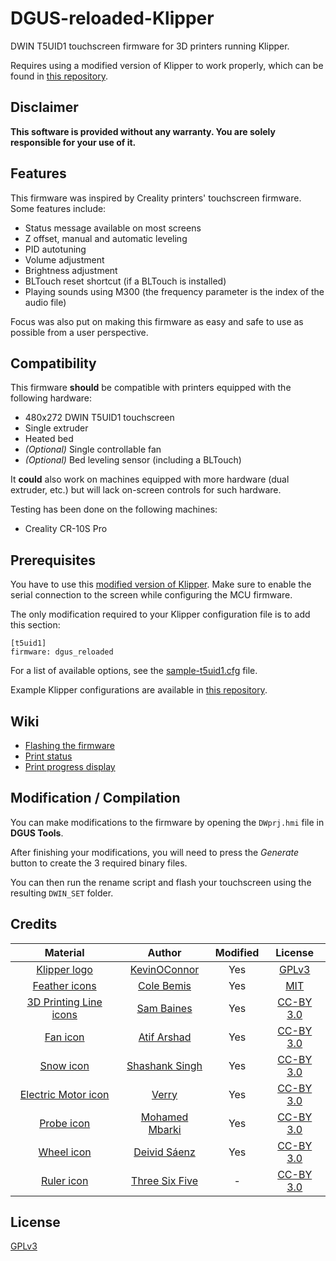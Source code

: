 # DGUS-reloaded-Klipper

DWIN T5UID1 touchscreen firmware for 3D printers running Klipper.

Requires using a modified version of Klipper to work properly, which can be found in [this repository](https://github.com/stooged/klipper).

## Disclaimer
**This software is provided without any warranty. You are solely responsible for your use of it.**

## Features

This firmware was inspired by Creality printers' touchscreen firmware. Some features include:

* Status message available on most screens
* Z offset, manual and automatic leveling
* PID autotuning
* Volume adjustment
* Brightness adjustment
* BLTouch reset shortcut (if a BLTouch is installed)
* Playing sounds using M300 (the frequency parameter is the index of the audio file)

Focus was also put on making this firmware as easy and safe to use as possible from a user perspective.

## Compatibility
This firmware **should** be compatible with printers equipped with the following hardware:

* 480x272 DWIN T5UID1 touchscreen
* Single extruder
* Heated bed
* *(Optional)* Single controllable fan
* *(Optional)* Bed leveling sensor (including a BLTouch)

It **could** also work on machines equipped with more hardware (dual extruder, etc.) but will lack on-screen controls for such hardware.

Testing has been done on the following machines:

* Creality CR-10S Pro

## Prerequisites
You have to use this [modified version of Klipper](https://github.com/stooged/klipper). Make sure to enable the serial connection to the screen while configuring the MCU firmware.

The only modification required to your Klipper configuration file is to add this section:
```
[t5uid1]
firmware: dgus_reloaded
```

For a list of available options, see the [sample-t5uid1.cfg](https://github.com/stooged/klipper/blob/master/config/sample-t5uid1.cfg) file.

Example Klipper configurations are available in [this repository](https://github.com/stooged/DGUS-reloaded-Klipper-config).

## Wiki
* [Flashing the firmware](https://github.com/Desuuuu/DGUS-reloaded-Klipper/wiki/Flashing-the-firmware)
* [Print status](https://github.com/Desuuuu/DGUS-reloaded-Klipper/wiki/Print-status)
* [Print progress display](https://github.com/Desuuuu/DGUS-reloaded-Klipper/wiki/Print-progress-display)

## Modification / Compilation
You can make modifications to the firmware by opening the `DWprj.hmi` file in **DGUS Tools**.

After finishing your modifications, you will need to press the *Generate* button to create the 3 required binary files.

You can then run the rename script and flash your touchscreen using the resulting `DWIN_SET` folder.

## Credits
| Material                                                                       | Author                                                    | Modified | License                                                               |
|:------------------------------------------------------------------------------:|:---------------------------------------------------------:|:--------:|:---------------------------------------------------------------------:|
| [Klipper logo](https://github.com/KevinOConnor/klipper)                        | [KevinOConnor](https://github.com/KevinOConnor)           | Yes      | [GPLv3](http://www.gnu.org/licenses/gpl-3.0.html)                     |
| [Feather icons](https://feathericons.com/)                                     | [Cole Bemis](https://twitter.com/colebemis)               | Yes      | [MIT](https://github.com/feathericons/feather/blob/master/LICENSE)    |
| [3D Printing Line icons](https://www.iconfinder.com/iconsets/3d-printing-line) | [Sam Baines](https://www.iconfinder.com/conceptbaines)    | Yes      | [CC-BY 3.0](https://creativecommons.org/licenses/by/3.0/legalcode)    |
| [Fan icon](https://thenounproject.com/term/fan/1153915/)                       | [Atif Arshad](https://thenounproject.com/atifarshad/)     | Yes      | [CC-BY 3.0](https://creativecommons.org/licenses/by/3.0/us/legalcode) |
| [Snow icon](https://thenounproject.com/term/snow/1959859/)                     | [Shashank Singh](https://thenounproject.com/rshashank19/) | Yes      | [CC-BY 3.0](https://creativecommons.org/licenses/by/3.0/us/legalcode) |
| [Electric Motor icon](https://thenounproject.com/term/electric-motor/2734486/) | [Verry](https://thenounproject.com/verry.dsign.creative)  | Yes      | [CC-BY 3.0](https://creativecommons.org/licenses/by/3.0/us/legalcode) |
| [Probe icon](https://thenounproject.com/term/probe/1841345/)                   | [Mohamed Mbarki](https://thenounproject.com/mb.icons)     | Yes      | [CC-BY 3.0](https://creativecommons.org/licenses/by/3.0/us/legalcode) |
| [Wheel icon](https://thenounproject.com/term/wheel/92430/)                     | [Deivid Sáenz](https://thenounproject.com/deivid.saenz)   | Yes      | [CC-BY 3.0](https://creativecommons.org/licenses/by/3.0/us/legalcode) |
| [Ruler icon](https://thenounproject.com/term/ruler/1738925/)                   | [Three Six Five](https://thenounproject.com/365)          | -        | [CC-BY 3.0](https://creativecommons.org/licenses/by/3.0/us/legalcode) |

## License
[GPLv3](http://www.gnu.org/licenses/gpl-3.0.html)
